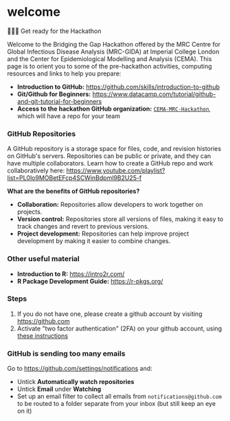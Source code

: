 # welcome
👋👋👋 Get ready for the Hackathon

Welcome to the Bridging the Gap Hackathon offered by the MRC Centre for Global Infectious Disease Analysis (MRC-GIDA) at Imperial College London and the Center for Epidemiological Modelling and Analysis (CEMA). This page is to orient you to some of the pre-hackathon activities, computing resources and links to help you prepare:

* **Introduction to GitHub:** https://github.com/skills/introduction-to-github
* **Git/Github for Beginners:** https://www.datacamp.com/tutorial/github-and-git-tutorial-for-beginners
* **Access to the hackathon GitHub organization:** [`CEMA-MRC-Hackathon`](https://github.com/CEMA-MRC-Hackathon), which will have a repo for your team

### GitHub Repositories
A GitHub repository is a storage space for files, code, and revision histories on GitHub's servers. Repositories can be public or private, and they can have multiple collaborators. Learn how to create a GitHub repo and work collaboratively here: https://www.youtube.com/playlist?list=PL0lo9MOBetEFcp4SCWinBdpml9B2U25-f 

**What are the benefits of GitHub repositories?**

* **Collaboration:** Repositories allow developers to work together on projects. 
* **Version control:** Repositories store all versions of files, making it easy to track changes and revert to previous versions. 
* **Project development:** Repositories can help improve project development by making it easier to combine changes. 

### Other useful material

* **Introduction to R:** https://intro2r.com/
* **R Package Development Guide:** https://r-pkgs.org/

### Steps

1. If you do not have one, please create a github account by visiting https://github.com
1. Activate "two factor authentication" (2FA) on your github account, using [these instructions](https://docs.github.com/en/free-pro-team@latest/github/authenticating-to-github/securing-your-account-with-two-factor-authentication-2fa)

### GitHub is sending too many emails

Go to https://github.com/settings/notifications and:

* Untick **Automatically watch repositories**
* Untick **Email** under **Watching**
* Set up an email filter to collect all emails from `notifications@github.com` to be routed to a folder separate from your inbox (but still keep an eye on it)
